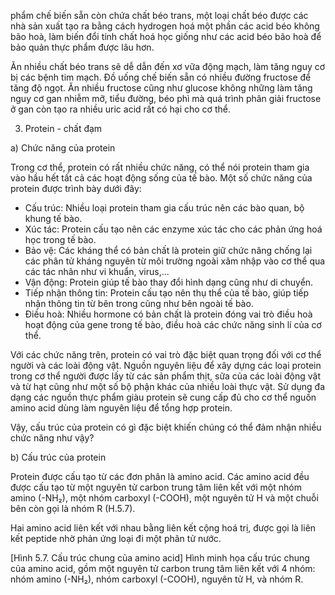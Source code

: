 phẩm chế biến sẵn còn chứa chất béo trans, một loại chất béo được các nhà sản xuất tạo ra bằng cách hydrogen hoá một phần các acid béo không bão hoà, làm biến đổi tính chất hoá học giống như các acid béo bão hoà để bảo quản thực phẩm được lâu hơn.

Ăn nhiều chất béo trans sẽ dễ dẫn đến xơ vữa động mạch, làm tăng nguy cơ bị các bệnh tim mạch. Đồ uống chế biến sẵn có nhiều đường fructose để tăng độ ngọt. Ăn nhiều fructose cũng như glucose không những làm tăng nguy cơ gan nhiễm mỡ, tiểu đường, béo phì mà quá trình phân giải fructose ở gan còn tạo ra nhiều uric acid rất có hại cho cơ thể.

3. Protein - chất đạm

a) Chức năng của protein

Trong cơ thể, protein có rất nhiều chức năng, có thể nói protein tham gia vào hầu hết tất cả các hoạt động sống của tế bào. Một số chức năng của protein được trình bày dưới đây:

- Cấu trúc: Nhiều loại protein tham gia cấu trúc nên các bào quan, bộ khung tế bào.
- Xúc tác: Protein cấu tạo nên các enzyme xúc tác cho các phản ứng hoá học trong tế bào.
- Bảo vệ: Các kháng thể có bản chất là protein giữ chức năng chống lại các phân tử kháng nguyên từ môi trường ngoài xâm nhập vào cơ thể qua các tác nhân như vi khuẩn, virus,...
- Vận động: Protein giúp tế bào thay đổi hình dạng cũng như di chuyển.
- Tiếp nhận thông tin: Protein cấu tạo nên thụ thể của tế bào, giúp tiếp nhận thông tin từ bên trong cũng như bên ngoài tế bào.
- Điều hoà: Nhiều hormone có bản chất là protein đóng vai trò điều hoà hoạt động của gene trong tế bào, điều hoà các chức năng sinh lí của cơ thể.

Với các chức năng trên, protein có vai trò đặc biệt quan trọng đối với cơ thể người và các loài động vật. Nguồn nguyên liệu để xây dựng các loại protein trong cơ thể người được lấy từ các sản phẩm thịt, sữa của các loài động vật và từ hạt cũng như một số bộ phận khác của nhiều loài thực vật. Sử dụng đa dạng các nguồn thực phẩm giàu protein sẽ cung cấp đủ cho cơ thể nguồn amino acid dùng làm nguyên liệu để tổng hợp protein.

Vậy, cấu trúc của protein có gì đặc biệt khiến chúng có thể đảm nhận nhiều chức năng như vậy?

b) Cấu trúc của protein

Protein được cấu tạo từ các đơn phân là amino acid. Các amino acid đều được cấu tạo từ một nguyên tử carbon trung tâm liên kết với một nhóm amino (-NH₂), một nhóm carboxyl (-COOH), một nguyên tử H và một chuỗi bên còn gọi là nhóm R (H.5.7).

Hai amino acid liên kết với nhau bằng liên kết cộng hoá trị, được gọi là liên kết peptide nhờ phản ứng loại đi một phân tử nước.

[Hình 5.7. Cấu trúc chung của amino acid]
Hình minh họa cấu trúc chung của amino acid, gồm một nguyên tử carbon trung tâm liên kết với 4 nhóm: nhóm amino (-NH₂), nhóm carboxyl (-COOH), nguyên tử H, và nhóm R.